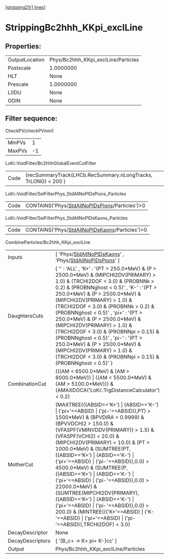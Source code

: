 [[stripping21r1 lines]](./stripping21r1-index)

# StrippingBc2hhh_KKpi_exclLine

## Properties:

|                |                                     |
|----------------|-------------------------------------|
| OutputLocation | Phys/Bc2hhh_KKpi_exclLine/Particles |
| Postscale      | 1.0000000                           |
| HLT            | None                                |
| Prescale       | 1.0000000                           |
| L0DU           | None                                |
| ODIN           | None                                |

## Filter sequence:

CheckPV/checkPVmin1

|        |     |
|--------|-----|
| MinPVs | 1   |
| MaxPVs | -1  |

LoKi::VoidFilter/Bc2hhhGlobalEventCutFilter

|      |                                                                |
|------|----------------------------------------------------------------|
| Code | (recSummaryTrack(LHCb.RecSummary.nLongTracks, TrLONG) \< 200 ) |

LoKi::VoidFilter/SelFilterPhys_StdAllNoPIDsPions_Particles

|      |                                                                                                      |
|------|------------------------------------------------------------------------------------------------------|
| Code | CONTAINS('Phys/[StdAllNoPIDsPions](./stripping21r1-commonparticles-stdallnopidspions)/Particles')\>0 |

LoKi::VoidFilter/SelFilterPhys_StdAllNoPIDsKaons_Particles

|      |                                                                                                      |
|------|------------------------------------------------------------------------------------------------------|
| Code | CONTAINS('Phys/[StdAllNoPIDsKaons](./stripping21r1-commonparticles-stdallnopidskaons)/Particles')\>0 |

CombineParticles/Bc2hhh_KKpi_exclLine

|                  |                                                                                                                                                                                                                                                                                                                                                                                                                                                                                                                                                                                                                                                                                                       |
|------------------|-------------------------------------------------------------------------------------------------------------------------------------------------------------------------------------------------------------------------------------------------------------------------------------------------------------------------------------------------------------------------------------------------------------------------------------------------------------------------------------------------------------------------------------------------------------------------------------------------------------------------------------------------------------------------------------------------------|
| Inputs           | [ 'Phys/[StdAllNoPIDsKaons](./stripping21r1-commonparticles-stdallnopidskaons)' , 'Phys/[StdAllNoPIDsPions](./stripping21r1-commonparticles-stdallnopidspions)' ]                                                                                                                                                                                                                                                                                                                                                                                                                                                                                                                                   |
| DaughtersCuts    | { '' : 'ALL' , 'K+' : '(PT \> 250.0\*MeV) & (P \> 2500.0\*MeV) & (MIPCHI2DV(PRIMARY) \> 1.0) & (TRCHI2DOF \< 3.0) & (PROBNNk \> 0.2) & (PROBNNghost \< 0.5)' , 'K-' : '(PT \> 250.0\*MeV) & (P \> 2500.0\*MeV) & (MIPCHI2DV(PRIMARY) \> 1.0) & (TRCHI2DOF \< 3.0) & (PROBNNk \> 0.2) & (PROBNNghost \< 0.5)' , 'pi+' : '(PT \> 250.0\*MeV) & (P \> 2500.0\*MeV) & (MIPCHI2DV(PRIMARY) \> 1.0) & (TRCHI2DOF \< 3.0) & (PROBNNpi \> 0.15) & (PROBNNghost \< 0.5)' , 'pi-' : '(PT \> 250.0\*MeV) & (P \> 2500.0\*MeV) & (MIPCHI2DV(PRIMARY) \> 1.0) & (TRCHI2DOF \< 3.0) & (PROBNNpi \> 0.15) & (PROBNNghost \< 0.5)' }                                                                                  |
| CombinationCut   | (((AM \< 6500.0\*MeV) & (AM \> 6000.0\*MeV)) \| ((AM \< 5500.0\*MeV) & (AM \> 5100.0\*MeV))) & (AMAXDOCA('LoKi::TrgDistanceCalculator') \< 0.2)                                                                                                                                                                                                                                                                                                                                                                                                                                                                                                                                                       |
| MotherCut        | (MAXTREE(((ABSID=='K+') \| (ABSID=='K-') \| ('pi+'==ABSID) \| ('pi-'==ABSID)),PT) \> 1500\*MeV) & (BPVDIRA \> 0.9999) & (BPVVDCHI2 \> 150.0) & (VFASPF(VMINVDDV(PRIMARY)) \> 1.5) & (VFASPF(VCHI2) \< 20.0) & (MIPCHI2DV(PRIMARY) \< 10.0) & (PT \> 1000.0\*MeV) & (SUMTREE(PT,((ABSID=='K+') \| (ABSID=='K-') \| ('pi+'==ABSID) \| ('pi-'==ABSID)),0.0) \> 4500.0\*MeV) & (SUMTREE(P,((ABSID=='K+') \| (ABSID=='K-') \| ('pi+'==ABSID) \| ('pi-'==ABSID)),0.0) \> 22000.0\*MeV) & (SUMTREE(MIPCHI2DV(PRIMARY),((ABSID=='K+') \| (ABSID=='K-') \| ('pi+'==ABSID) \| ('pi-'==ABSID)),0.0) \> 200.0) & (MINTREE((('K+'==ABSID) \| ('K-'==ABSID) \| ('pi+'==ABSID) \| ('pi-'==ABSID)),TRCHI2DOF) \< 3.0) |
| DecayDescriptor  | None                                                                                                                                                                                                                                                                                                                                                                                                                                                                                                                                                                                                                                                                                                  |
| DecayDescriptors | [ '[B_c+ -\> K+ pi+ K-]cc' ]                                                                                                                                                                                                                                                                                                                                                                                                                                                                                                                                                                                                                                                                      |
| Output           | Phys/Bc2hhh_KKpi_exclLine/Particles                                                                                                                                                                                                                                                                                                                                                                                                                                                                                                                                                                                                                                                                   |
